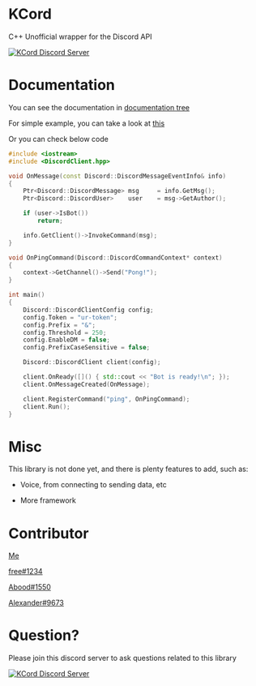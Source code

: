 # KCord
C++ Unofficial wrapper for the Discord API

[![KCord Discord Server](https://discord.com/api/guilds/868134117965955162/embed.png?style=shield)](https://discord.gg/YQg8x29MPw)

# Documentation
You can see the documentation in [documentation tree](https://github.com/zKevz/KCord/tree/main/documentation)

For simple example, you can take a look at [this](https://github.com/zKevz/KCord/blob/main/examples/SimpleBot.cpp)

Or you can check below code
```cpp
#include <iostream>
#include <DiscordClient.hpp>

void OnMessage(const Discord::DiscordMessageEventInfo& info)
{
    Ptr<Discord::DiscordMessage> msg     = info.GetMsg();
    Ptr<Discord::DiscordUser>    user    = msg->GetAuthor();

    if (user->IsBot())
        return;

    info.GetClient()->InvokeCommand(msg);
}

void OnPingCommand(Discord::DiscordCommandContext* context)
{
    context->GetChannel()->Send("Pong!");
}

int main()
{
    Discord::DiscordClientConfig config;
    config.Token = "ur-token";
    config.Prefix = "&";
    config.Threshold = 250;
    config.EnableDM = false;
    config.PrefixCaseSensitive = false;

    Discord::DiscordClient client(config);

    client.OnReady([]() { std::cout << "Bot is ready!\n"; });
    client.OnMessageCreated(OnMessage);

    client.RegisterCommand("ping", OnPingCommand);
    client.Run();
}

```

# Misc
This library is not done yet, and there is plenty features to add, such as:

- Voice, from connecting to sending data, etc

- More framework

# Contributor
[Me](https://github.com/zKevz)

[free#1234](https://github.com/smhman)

[Abood#1550](https://github.com/AboodTBR)

[Alexander#9673](https://github.com/Alexander9673)

# Question?
Please join this discord server to ask questions related to this library

[![KCord Discord Server](https://discord.com/api/guilds/868134117965955162/embed.png?style=banner3)](https://discord.gg/YQg8x29MPw)